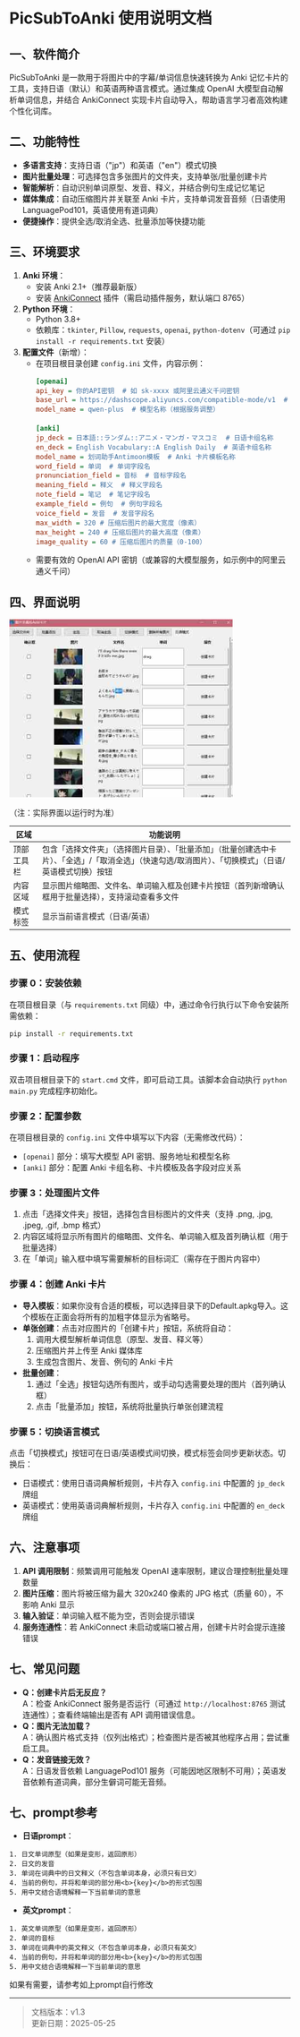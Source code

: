 # PicSubToAnki 使用说明文档

## 一、软件简介
PicSubToAnki 是一款用于将图片中的字幕/单词信息快速转换为 Anki 记忆卡片的工具，支持日语（默认）和英语两种语言模式。通过集成 OpenAI 大模型自动解析单词信息，并结合 AnkiConnect 实现卡片自动导入，帮助语言学习者高效构建个性化词库。

## 二、功能特性
- **多语言支持**：支持日语（"jp"）和英语（"en"）模式切换
- **图片批量处理**：可选择包含多张图片的文件夹，支持单张/批量创建卡片
- **智能解析**：自动识别单词原型、发音、释义，并结合例句生成记忆笔记
- **媒体集成**：自动压缩图片并关联至 Anki 卡片，支持单词发音音频（日语使用 LanguagePod101，英语使用有道词典）
- **便捷操作**：提供全选/取消全选、批量添加等快捷功能

## 三、环境要求
1. **Anki 环境**：
   - 安装 Anki 2.1+（推荐最新版）
   - 安装 [AnkiConnect](https://ankiweb.net/shared/info/2055492159) 插件（需启动插件服务，默认端口 8765）
2. **Python 环境**：
   - Python 3.8+
   - 依赖库：`tkinter`, `Pillow`, `requests`, `openai`, `python-dotenv`（可通过 `pip install -r requirements.txt` 安装）
3. **配置文件**（新增）：
   - 在项目根目录创建 `config.ini` 文件，内容示例：
     ```ini
     [openai]
     api_key = 你的API密钥  # 如 sk-xxxx 或阿里云通义千问密钥
     base_url = https://dashscope.aliyuncs.com/compatible-mode/v1  # 模型服务地址
     model_name = qwen-plus  # 模型名称（根据服务调整）

     [anki]
     jp_deck = 日本語::ランダム::アニメ・マンガ・マスコミ  # 日语卡组名称
     en_deck = English Vocabulary::A English Daily  # 英语卡组名称
     model_name = 划词助手Antimoon模板  # Anki 卡片模板名称
     word_field = 单词  # 单词字段名
     pronunciation_field = 音标  # 音标字段名
     meaning_field = 释义  # 释义字段名
     note_field = 笔记  # 笔记字段名
     example_field = 例句  # 例句字段名
     voice_field = 发音  # 发音字段名
     max_width = 320 # 压缩后图片的最大宽度（像素）
     max_height = 240 # 压缩后图片的最大高度（像素）
     image_quality = 60 # 压缩后图片的质量（0-100）

     ```
   - 需要有效的 OpenAI API 密钥（或兼容的大模型服务，如示例中的阿里云通义千问）

## 四、界面说明
![主界面示意图](show.jpg)

（注：实际界面以运行时为准）

| 区域       | 功能说明                                                                 |
|------------|--------------------------------------------------------------------------|
| 顶部工具栏 | 包含「选择文件夹」（选择图片目录）、「批量添加」（批量创建选中卡片）、「全选」/「取消全选」（快速勾选/取消图片）、「切换模式」（日语/英语模式切换）按钮 |
| 内容区域   | 显示图片缩略图、文件名、单词输入框及创建卡片按钮（首列新增确认框用于批量选择），支持滚动查看多文件 |
| 模式标签   | 显示当前语言模式（日语/英语）                                             |

## 五、使用流程
### 步骤 0：安装依赖
在项目根目录（与 `requirements.txt` 同级）中，通过命令行执行以下命令安装所需依赖：
```bash
pip install -r requirements.txt
```
### 步骤 1：启动程序
双击项目根目录下的 `start.cmd` 文件，即可启动工具。该脚本会自动执行 `python main.py` 完成程序初始化。

### 步骤 2：配置参数
在项目根目录的 `config.ini` 文件中填写以下内容（无需修改代码）：
- `[openai]` 部分：填写大模型 API 密钥、服务地址和模型名称
- `[anki]` 部分：配置 Anki 卡组名称、卡片模板及各字段对应关系

### 步骤 3：处理图片文件
1. 点击「选择文件夹」按钮，选择包含目标图片的文件夹（支持 .png, .jpg, .jpeg, .gif, .bmp 格式）
2. 内容区域将显示所有图片的缩略图、文件名、单词输入框及首列确认框（用于批量选择）
3. 在「单词」输入框中填写需要解析的目标词汇（需存在于图片内容中）

### 步骤 4：创建 Anki 卡片
- **导入模板**：如果你没有合适的模板，可以选择目录下的Default.apkg导入。这个模板在正面会将所有的加粗字体显示为省略号。
- **单张创建**：点击对应图片的「创建卡片」按钮，系统将自动：
  1. 调用大模型解析单词信息（原型、发音、释义等）
  2. 压缩图片并上传至 Anki 媒体库
  3. 生成包含图片、发音、例句的 Anki 卡片
- **批量创建**：
  1. 通过「全选」按钮勾选所有图片，或手动勾选需要处理的图片（首列确认框）
  2. 点击「批量添加」按钮，系统将批量执行单张创建流程

### 步骤 5：切换语言模式
点击「切换模式」按钮可在日语/英语模式间切换，模式标签会同步更新状态。切换后：
- 日语模式：使用日语词典解析规则，卡片存入 `config.ini` 中配置的 `jp_deck` 牌组
- 英语模式：使用英语词典解析规则，卡片存入 `config.ini` 中配置的 `en_deck` 牌组

## 六、注意事项
1. **API 调用限制**：频繁调用可能触发 OpenAI 速率限制，建议合理控制批量处理数量
2. **图片压缩**：图片将被压缩为最大 320x240 像素的 JPG 格式（质量 60），不影响 Anki 显示
3. **输入验证**：单词输入框不能为空，否则会提示错误
4. **服务连通性**：若 AnkiConnect 未启动或端口被占用，创建卡片时会提示连接错误

## 七、常见问题
- **Q：创建卡片后无反应？**  
  A：检查 AnkiConnect 服务是否运行（可通过 `http://localhost:8765` 测试连通性）；查看终端输出是否有 API 调用错误信息。
- **Q：图片无法加载？**  
  A：确认图片格式支持（仅列出格式）；检查图片是否被其他程序占用；尝试重启工具。
- **Q：发音链接无效？**  
  A：日语发音依赖 LanguagePod101 服务（可能因地区限制不可用）；英语发音依赖有道词典，部分生僻词可能无音频。

## 七、prompt参考
- **日语prompt**：
```
1. 日文单词原型（如果是变形，返回原形）
2. 日文的发音
3. 单词在词典中的日文释义（不包含单词本身，必须只有日文）
4. 当前的例句，并将和单词的部分用<b>{key}</b>的形式包围
5. 用中文结合语境解释一下当前单词的意思
```
- **英文prompt**：
```
1. 英文单词原型（如果是变形，返回原形）
2. 单词的音标
3. 单词在词典中的英文释义（不包含单词本身，必须只有英文）
4. 当前的例句，并将和单词的部分用<b>{key}</b>的形式包围
5. 用中文结合语境解释一下当前单词的意思
```
如果有需要，请参考如上prompt自行修改

---
> 文档版本：v1.3  
> 更新日期：2025-05-25

        